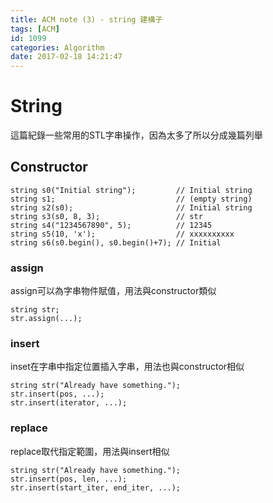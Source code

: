 ```yaml
---
title: ACM note (3) - string 建構子
tags: [ACM]
id: 1099
categories: Algorithm
date: 2017-02-18 14:21:47
---
```


# String

這篇紀錄一些常用的STL字串操作，因為太多了所以分成幾篇列舉

## Constructor

```cpp]
string s0("Initial string");         // Initial string
string s1;                           // (empty string)
string s2(s0);                       // Initial string
string s3(s0, 8, 3);                 // str
string s4("1234567890", 5);          // 12345
string s5(10, 'x');                  // xxxxxxxxxx
string s6(s0.begin(), s0.begin()+7); // Initial
```

### assign

assign可以為字串物件賦值，用法與constructor類似

```cpp]
string str;
str.assign(...);
```

### insert

inset在字串中指定位置插入字串，用法也與constructor相似

```cpp]
string str("Already have something.");
str.insert(pos, ...);
str.insert(iterator, ...);
```

### replace

replace取代指定範圍，用法與insert相似

```cpp]
string str("Already have something.");
str.insert(pos, len, ...);
str.insert(start_iter, end_iter, ...);
```